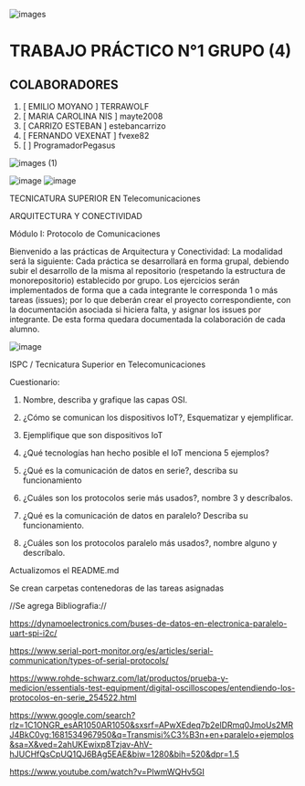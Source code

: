 
![images](https://user-images.githubusercontent.com/108998337/232182891-43226f59-03a4-44a1-8f92-699d0b9ba7c2.jpg)


#  TRABAJO PRÁCTICO  N°1     GRUPO (4)
##  COLABORADORES ##

1. [ EMILIO MOYANO ] TERRAWOLF
3. [ MARIA CAROLINA NIS ] mayte2008 
4. [ CARRIZO ESTEBAN ]   estebancarrizo
5. [ FERNANDO VEXENAT ]   fvexe82
6. [                   ]  ProgramadorPegasus 


![images (1)](https://user-images.githubusercontent.com/108998337/232182903-c6677089-9c67-43c4-bfb4-e435294a0ad5.jpg)






 




![image](https://user-images.githubusercontent.com/108998337/232183040-13d59035-53d5-4cf4-b1d1-c70ad80ac90c.png)
![image](https://user-images.githubusercontent.com/108998337/232183079-1ecca42a-03c5-4dd1-abb0-3df697a7d539.png)



TECNICATURA SUPERIOR EN
Telecomunicaciones


ARQUITECTURA Y CONECTIVIDAD

Módulo I: Protocolo de Comunicaciones




Bienvenido a las prácticas de Arquitectura y Conectividad:
La modalidad será la siguiente:
Cada práctica se desarrollará en forma grupal, debiendo subir el desarrollo de la misma al repositorio (respetando la estructura de monorepositorio) establecido por grupo. Los ejercicios serán implementados de forma que a cada integrante le corresponda 1 o más tareas (issues); por lo que deberán crear el proyecto correspondiente, con la documentación asociada si hiciera falta, y asignar los issues por integrante. De esta forma quedara documentada la colaboración de cada alumno.








![image](https://user-images.githubusercontent.com/108998337/232183095-cb967eb7-2cdc-4a32-8e17-f1a7044ae18a.png)



 
ISPC / Tecnicatura Superior en Telecomunicaciones

Cuestionario:

1)	Nombre, describa y grafique las capas OSI.

2)	¿Cómo se comunican los dispositivos IoT?, Esquematizar y ejemplificar.

3)	Ejemplifique que son dispositivos IoT

4)	¿Qué tecnologías han hecho posible el IoT menciona 5 ejemplos?

5)	¿Qué es la comunicación de datos en serie?, describa su funcionamiento

6)	¿Cuáles son los protocolos serie más usados?, nombre 3 y descríbalos.

7)	¿Qué	es	la	comunicación	de	datos	en	paralelo?	Describa	su funcionamiento.
8)	¿Cuáles son los protocolos paralelo más usados?, nombre alguno y descríbalo.



Actualizomos el README.md

Se crean carpetas contenedoras de las tareas asignadas


//Se agrega Bibliografia://

https://dynamoelectronics.com/buses-de-datos-en-electronica-paralelo-uart-spi-i2c/

https://www.serial-port-monitor.org/es/articles/serial-communication/types-of-serial-protocols/

https://www.rohde-schwarz.com/lat/productos/prueba-y-medicion/essentials-test-equipment/digital-oscilloscopes/entendiendo-los-protocolos-en-serie_254522.html

https://www.google.com/search?rlz=1C1ONGR_esAR1050AR1050&sxsrf=APwXEdeq7b2elDRmq0JmoUs2MRJ4BkC0vg:1681534967950&q=Transmisi%C3%B3n+en+paralelo+ejemplos&sa=X&ved=2ahUKEwixp8Tzjav-AhV-hJUCHfQsCpUQ1QJ6BAg5EAE&biw=1280&bih=520&dpr=1.5

https://www.youtube.com/watch?v=PIwmWQHv5GI






